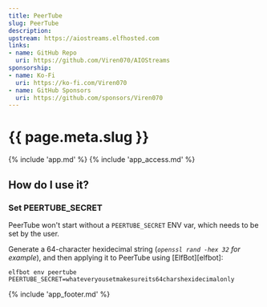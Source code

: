 ```yaml
---
title: PeerTube
slug: PeerTube
description: 
upstream: https://aiostreams.elfhosted.com
links:
- name: GitHub Repo
  uri: https://github.com/Viren070/AIOStreams
sponsorship: 
- name: Ko-Fi
  uri: https://ko-fi.com/Viren070
- name: GitHub Sponsors
  uri: https://github.com/sponsors/Viren070
---
```


# {{ page.meta.slug }}

{% include 'app.md' %}
{% include 'app_access.md' %}

## How do I use it?

### Set PEERTUBE_SECRET

PeerTube won't start without a `PEERTUBE_SECRET` ENV var, which needs to be set by the user.

Generate a 64-character hexidecimal string (*`openssl rand -hex 32` for example*), and then applying it to PeerTube using [ElfBot][elfbot]:

```
elfbot env peertube PEERTUBE_SECRET=whateveryousetmakesureits64charshexidecimalonly
```

{% include 'app_footer.md' %}